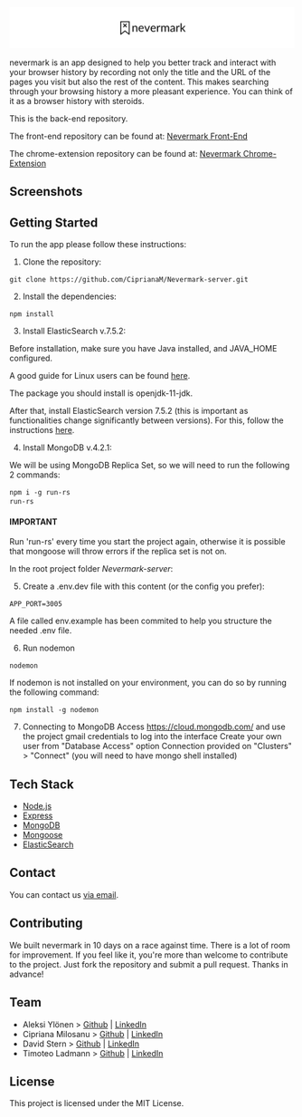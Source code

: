 <p align="center">
  <img src="assets/logo-readme.png" />
</p>

nevermark is an app designed to help you better track and interact with your browser history by recording not only the title and the URL of the pages you visit but also the rest of the content.  This makes searching through your browsing history a more pleasant experience.  You can think of it as a browser history with steroids.

This is the back-end repository.

The front-end repository can be found at: [Nevermark Front-End](https://github.com/CiprianaM/Nevermark-client)

The chrome-extension repository can be found at: [Nevermark Chrome-Extension](https://github.com/CiprianaM/Nevermark-extension)

## Screenshots

## Getting Started

To run the app please follow these instructions:

1. Clone the repository:
```
git clone https://github.com/CiprianaM/Nevermark-server.git
```

2. Install the dependencies:
```
npm install
```

3. Install ElasticSearch v.7.5.2:

Before installation, make sure you have Java installed, and JAVA_HOME configured.

A good guide for Linux users can be found [here](https://www.digitalocean.com/community/tutorials/how-to-install-java-with-apt-on-ubuntu-18-04).

The package you should install is openjdk-11-jdk.

After that, install ElasticSearch version 7.5.2 (this is important as functionalities change significantly between versions).
For this, follow the instructions [here](https://www.elastic.co/guide/en/elasticsearch/reference/current/install-elasticsearch.html).

4. Install MongoDB v.4.2.1:

We will be using MongoDB Replica Set, so we will need to run the following 2 commands:
```
npm i -g run-rs
run-rs
```

#### IMPORTANT
Run 'run-rs' every time you start the project again, otherwise it is possible that mongoose will throw errors if the replica set is not on.

In the root project folder *Nevermark-server*:

5. Create a .env.dev file with this content (or the config you prefer):
```
APP_PORT=3005
```
A file called env.example has been commited to help you structure the needed .env file.

6. Run nodemon
```
nodemon
```

If nodemon is not installed on your environment, you can do so by running the following command:
```
npm install -g nodemon
```

7. Connecting to MongoDB
Access https://cloud.mongodb.com/ and use the project gmail credentials to log into the interface
Create your own user from "Database Access" option
Connection provided on "Clusters" > "Connect" (you will need to have mongo shell installed)


## Tech Stack
- [Node.js](https://nodejs.org/en/)
- [Express](https://expressjs.com/)
- [MongoDB](https://www.mongodb.com/)
- [Mongoose](https://mongoosejs.com/)
- [ElasticSearch](https://www.elastic.co/es/)

## Contact
You can contact us [via email](mailto:hello@nevermark.com).

## Contributing
We built nevermark in 10 days on a race against time.  There is a lot of room for improvement.  If you feel like it, you're more than welcome to contribute to the project.  Just fork the repository and submit a pull request.  Thanks in advance!

## Team
- Aleksi Ylönen > [Github](https://github.com/Buzzaw91) | [LinkedIn](https://www.linkedin.com/in/aleksi-yl%C3%B6nen-b07820194/)
- Cipriana Milosanu > [Github](https://github.com/CiprianaM) | [LinkedIn](https://www.linkedin.com/in/cipriana-milosanu-59618858/)
- David Stern > [Github](https://github.com/dav-stern) | [LinkedIn](https://www.linkedin.com/in/davstern/)
- Timoteo Ladmann > [Github](https://github.com/teoladmann) | [LinkedIn](https://www.linkedin.com/in/timoteo-ladmann/)

## License
This project is licensed under the MIT License.